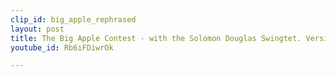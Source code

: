 ```yaml
---
clip_id: big_apple_rephrased
layout: post
title: The Big Apple Contest - with the Solomon Douglas Swingtet. Version 3
youtube_id: Rb6iFDiwrOk

---
```


